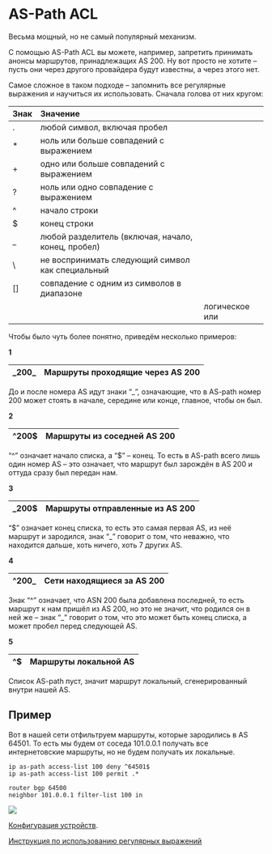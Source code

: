 # AS-Path ACL

Весьма мощный, но не самый популярный механизм.

С помощью AS-Path ACL вы можете, например, запретить принимать анонсы маршрутов, принадлежащих AS 200. Ну вот просто не хотите – пусть они через другого провайдера будут известны, а через этого нет.

Самое сложное в таком подходе – запомнить все регулярные выражения и научиться их использовать. Сначала голова от них кругом:

| **Знак** | **Значение** |  |
| :--- | :--- | :--- |
| . | любой символ, включая пробел |  |
| \* | ноль или больше совпадений с выражением |  |
| + | одно или больше совпадений с выражением |  |
| ? | ноль или одно совпадение с выражением |  |
| ^ | начало строки |  |
| $ | конец строки |  |
| \_ | любой разделитель \(включая, начало, конец, пробел\) |  |
| \ | не воспринимать следующий символ как специальный |  |
| \[\] | совпадение с одним из символов в диапазоне |  |
|  |  | логическое или |

Чтобы было чуть более понятно, приведём несколько примеров:

**1**

| \_200\_ | Маршруты проходящие через AS 200 |
| :--- | :--- |


До и после номера AS идут знаки “\_”, означающие, что в AS-path номер 200 может стоять в начале, середине или конце, главное, чтобы он был.

**2**

| ^200$ | Маршруты из соседней AS 200 |
| :--- | :--- |


“^” означает начало списка, а “$” – конец. То есть в AS-path всего лишь один номер AS – это означает, что маршрут был зарождён в AS 200 и оттуда сразу был передан нам.

**3**

| \_200$ | Маршруты отправленные из AS 200 |
| :--- | :--- |


“$” означает конец списка, то есть это самая первая AS, из неё маршрут и зародился, знак “\_” говорит о том, что неважно, что находится дальше, хоть ничего, хоть 7 других AS.

**4**

| ^200\_ | Сети находящиеся за AS 200 |
| :--- | :--- |


Знак “^” означает, что ASN 200 была добавлена последней, то есть маршрут к нам пришёл из AS 200, но это не значит, что родился он в ней же – знак “\_” говорит о том, что это может быть конец списка, а может пробел перед следующей AS.

**5**

| ^$ | Маршруты локальной AS |
| :--- | :--- |


Список AS-path пуст, значит маршрут локальный, сгенерированный внутри нашей AS.

## Пример

Вот в нашей сети отфильтруем маршруты, которые зародились в AS 64501. То есть мы будем от соседа 101.0.0.1 получать все интернетовские маршруты, но не будем получать их локальные.

```text
ip as-path access-list 100 deny ^64501$
ip as-path access-list 100 permit .*

router bgp 64500
neighbor 101.0.0.1 filter-list 100 in
```

![](http://img-fotki.yandex.ru/get/6711/83739833.29/0_bc611_de380a0f_XL.png)

[Конфигурация устройств](https://docs.google.com/document/d/1IBQaTWj8u-NoJ0ecsh9vC9EHpYRoT5AWxCpPgaV8Nps/edit?usp=sharing).

[Инструкция по использованию регулярных выражений](http://img.nag.ru/projects/setup/bd7/83a2a1b381320918ced29331a0dfd53b.pdf)

